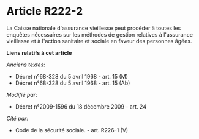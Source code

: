 # Article R222-2

La Caisse nationale d'assurance vieillesse peut procéder à toutes les enquêtes nécessaires sur les méthodes de gestion
relatives à l'assurance vieillesse et à l'action sanitaire et sociale en faveur des personnes âgées.

**Liens relatifs à cet article**

_Anciens textes_:

  - Décret n°68-328 du 5 avril 1968 - art. 15 (M)
  - Décret n°68-328 du 5 avril 1968 - art. 15 (Ab)

_Modifié par_:

  - Décret n°2009-1596 du 18 décembre 2009 - art. 24

_Cité par_:

  - Code de la sécurité sociale. - art. R226-1 (V)
